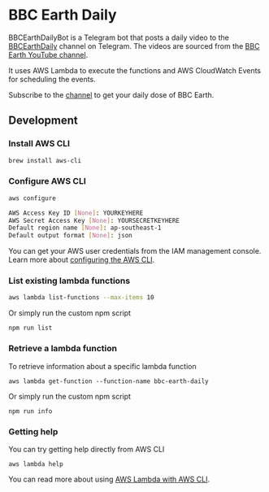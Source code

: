 # BBC Earth Daily

BBCEarthDailyBot is a Telegram bot that posts a daily video to the [BBCEarthDaily](https://t.me/BBCEarthDaily) channel on Telegram. The videos are sourced from the [BBC Earth YouTube channel](https://www.youtube.com/user/BBCEarth).

It uses AWS Lambda to execute the functions and AWS CloudWatch Events for scheduling the events.

Subscribe to the [channel](https://t.me/BBCEarthDaily) to get your daily dose of BBC Earth.

## Development

### Install AWS CLI

```sh
brew install aws-cli
```

### Configure AWS CLI

```sh
aws configure
```

```sh
AWS Access Key ID [None]: YOURKEYHERE
AWS Secret Access Key [None]: YOURSECRETKEYHERE
Default region name [None]: ap-southeast-1
Default output format [None]: json
```

You can get your AWS user credentials from the IAM management console. Learn more about [configuring the AWS CLI](https://docs.aws.amazon.com/cli/latest/userguide/cli-chap-configure.html).

### List existing lambda functions

```sh
aws lambda list-functions --max-items 10
```

Or simply run the custom npm script

```
npm run list
```

### Retrieve a lambda function

To retrieve information about a specific lambda function

```
aws lambda get-function --function-name bbc-earth-daily
```

Or simply run the custom npm script

```
npm run info
```

### Getting help

You can try getting help directly from AWS CLI

```
aws lambda help
```

You can read more about using [AWS Lambda with AWS CLI](https://docs.aws.amazon.com/lambda/latest/dg/gettingstarted-awscli.html#with-userapp-walkthrough-custom-events-get-configuration).
